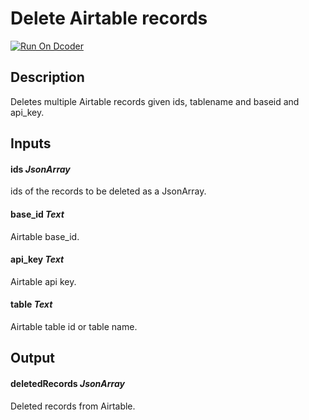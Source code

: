 # Delete Airtable records
[![Run On Dcoder](https://static-content.dcoder.tech/dcoder-assets/run-on-dcoder.svg)](https://code.dcoder.tech/files/project/610bbc6f46752616128f5e4f)

## Description
Deletes multiple Airtable records given ids, tablename and baseid and api_key.

## Inputs
#### **ids**  *JsonArray*
ids of the records to be deleted as a JsonArray.
#### **base_id**  *Text*
Airtable base_id.
#### **api_key**  *Text*
Airtable api key.
#### **table**  *Text*
Airtable table id or table name.

## Output
#### **deletedRecords**  *JsonArray*
Deleted records from Airtable.

